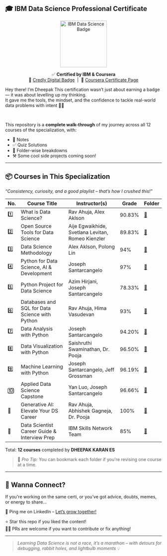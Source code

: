 
## 🎓 IBM Data Science Professional Certificate

<div align="center">

<img src="https://images.credly.com/size/680x680/images/42ce4209-8839-431a-9046-f2ce2e72e04b/Coursera_20Data_20Science_20Professional_20Certificate.png" alt="IBM Data Science Badge" width="150"/>

</div>

<p align="center">
  ✅ <strong>Certified by IBM & Coursera</strong><br>
  🔗 <a href="https://www.credly.com/badges/2caa36f7-aaa9-4ea4-9a17-70c63ccabc6e/public_url">Credly Digital Badge</a> &nbsp;|&nbsp;
  📜 <a href="https://www.coursera.org/account/accomplishments/professional-cert/2BQGKQ0CGIE7">Coursera Certificate Page</a>
</p>

Hey there! I’m Dheepak
This certification wasn’t just about earning a badge — it was about levelling up my thinking.  
It gave me the tools, the mindset, and the confidence to tackle real-world data problems with intent 💪🏽

<br clear="left" />

This repository is a **complete walk-through** of my journey across all 12 courses of the specialization, with:
- 🧠 Notes
- ✅ Quiz Solutions
- 📂 Folder-wise breakdowns
- ⚒️ Some cool side projects coming soon!

---

## 📦 Courses in This Specialization
 
_“Consistency, curiosity, and a good playlist – that’s how I crushed this!”_

| No. | Course Title | Instructor(s) | Grade | Folder |
|-----|--------------|---------------|-------|--------|
| 1️⃣ | What is Data Science? | Rav Ahuja, Alex Aklson | 90.83% | [📂](https://github.com/your-username/repo-name/tree/main/01-What-is-Data-Science) |
| 2️⃣ | Open Source Tools for Data Science | Aije Egwaikhide, Svetlana Levitan, Romeo Kienzler | 89.83% | [📂](https://github.com/your-username/repo-name/tree/main/02-Open-Source-Tools) |
| 3️⃣ | Data Science Methodology | Alex Aklson, Polong Lin | 94% | [📂](https://github.com/your-username/repo-name/tree/main/03-Methodology) |
| 4️⃣ | Python for Data Science, AI & Development | Joseph Santarcangelo | 97% | [📂](https://github.com/your-username/repo-name/tree/main/04-Python-for-Data-Science) |
| 5️⃣ | Python Project for Data Science | Azim Hirjani, Joseph Santarcangelo | 78.33% | [📂](https://github.com/your-username/repo-name/tree/main/05-Python-Project) |
| 6️⃣ | Databases and SQL for Data Science with Python | Rav Ahuja, Hima Vasudevan | 93% | [📂](https://github.com/your-username/repo-name/tree/main/06-SQL-Databases) |
| 7️⃣ | Data Analysis with Python | Joseph Santarcangelo | 94.20% | [📂](https://github.com/your-username/repo-name/tree/main/07-Data-Analysis) |
| 8️⃣ | Data Visualization with Python | Saishruthi Swaminathan, Dr. Pooja | 96.50% | [📂](https://github.com/your-username/repo-name/tree/main/08-Data-Visualization) |
| 9️⃣ | Machine Learning with Python | Joseph Santarcangelo, Jeff Grossman | 96.19% | [📂](https://github.com/your-username/repo-name/tree/main/09-Machine-Learning) |
| 🔟 | Applied Data Science Capstone | Yan Luo, Joseph Santarcangelo | 96.66% | [📂](https://github.com/your-username/repo-name/tree/main/10-Capstone) |
| 🔁 | Generative AI: Elevate Your DS Career | Rav Ahuja, Abhishek Gagneja, Dr. Pooja | 100% | [📂](https://github.com/your-username/repo-name/tree/main/11-Generative-AI) |
| 🧭 | Data Scientist Career Guide & Interview Prep | IBM Skills Network Team | 85% | [📂](https://github.com/your-username/repo-name/tree/main/12-Career-Guide) |


Total: **12 courses** completed by **DHEEPAK KARAN ES** 
> 📌 _Pro Tip:_ You can bookmark each folder if you're revising one course at a time.

---

## 💬 Wanna Connect?

If you're working on the same certi, or you’ve got advice, doubts, memes, or energy to share…

📩 Ping me on LinkedIn – [Let’s grow together!]([https://www.linkedin.com/in/your-link](https://www.linkedin.com/in/dheepakkaran/))

⭐ Star this repo if you liked the content!  
🧑‍💻 PRs are welcome if you want to contribute or fix anything!

---

> _Learning Data Science is not a race, it’s a marathon – with detours for debugging, rabbit holes, and lightbulb moments_ 💡
